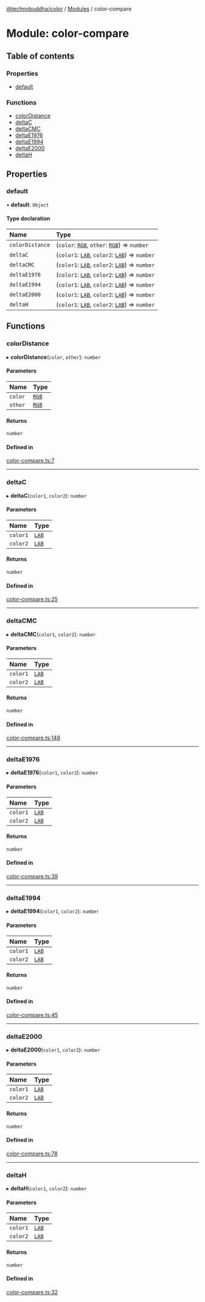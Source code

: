 [@technobuddha/color](../../README.md) / [Modules](../Modules.md) / color-compare

# Module: color-compare

## Table of contents

### Properties

- [default](color_compare.md#default)

### Functions

- [colorDistance](color_compare.md#colordistance)
- [deltaC](color_compare.md#deltac)
- [deltaCMC](color_compare.md#deltacmc)
- [deltaE1976](color_compare.md#deltae1976)
- [deltaE1994](color_compare.md#deltae1994)
- [deltaE2000](color_compare.md#deltae2000)
- [deltaH](color_compare.md#deltah)

## Properties

### default

• **default**: `Object`

#### Type declaration

| Name | Type |
| :------ | :------ |
| `colorDistance` | (`color`: [`RGB`](rgb.md#rgb), `other`: [`RGB`](rgb.md#rgb)) => `number` |
| `deltaC` | (`color1`: [`LAB`](lab.md#lab), `color2`: [`LAB`](lab.md#lab)) => `number` |
| `deltaCMC` | (`color1`: [`LAB`](lab.md#lab), `color2`: [`LAB`](lab.md#lab)) => `number` |
| `deltaE1976` | (`color1`: [`LAB`](lab.md#lab), `color2`: [`LAB`](lab.md#lab)) => `number` |
| `deltaE1994` | (`color1`: [`LAB`](lab.md#lab), `color2`: [`LAB`](lab.md#lab)) => `number` |
| `deltaE2000` | (`color1`: [`LAB`](lab.md#lab), `color2`: [`LAB`](lab.md#lab)) => `number` |
| `deltaH` | (`color1`: [`LAB`](lab.md#lab), `color2`: [`LAB`](lab.md#lab)) => `number` |

## Functions

### colorDistance

▸ **colorDistance**(`color`, `other`): `number`

#### Parameters

| Name | Type |
| :------ | :------ |
| `color` | [`RGB`](rgb.md#rgb) |
| `other` | [`RGB`](rgb.md#rgb) |

#### Returns

`number`

#### Defined in

[color-compare.ts:7](../../src/color-compare.ts#L7)

___

### deltaC

▸ **deltaC**(`color1`, `color2`): `number`

#### Parameters

| Name | Type |
| :------ | :------ |
| `color1` | [`LAB`](lab.md#lab) |
| `color2` | [`LAB`](lab.md#lab) |

#### Returns

`number`

#### Defined in

[color-compare.ts:25](../../src/color-compare.ts#L25)

___

### deltaCMC

▸ **deltaCMC**(`color1`, `color2`): `number`

#### Parameters

| Name | Type |
| :------ | :------ |
| `color1` | [`LAB`](lab.md#lab) |
| `color2` | [`LAB`](lab.md#lab) |

#### Returns

`number`

#### Defined in

[color-compare.ts:148](../../src/color-compare.ts#L148)

___

### deltaE1976

▸ **deltaE1976**(`color1`, `color2`): `number`

#### Parameters

| Name | Type |
| :------ | :------ |
| `color1` | [`LAB`](lab.md#lab) |
| `color2` | [`LAB`](lab.md#lab) |

#### Returns

`number`

#### Defined in

[color-compare.ts:39](../../src/color-compare.ts#L39)

___

### deltaE1994

▸ **deltaE1994**(`color1`, `color2`): `number`

#### Parameters

| Name | Type |
| :------ | :------ |
| `color1` | [`LAB`](lab.md#lab) |
| `color2` | [`LAB`](lab.md#lab) |

#### Returns

`number`

#### Defined in

[color-compare.ts:45](../../src/color-compare.ts#L45)

___

### deltaE2000

▸ **deltaE2000**(`color1`, `color2`): `number`

#### Parameters

| Name | Type |
| :------ | :------ |
| `color1` | [`LAB`](lab.md#lab) |
| `color2` | [`LAB`](lab.md#lab) |

#### Returns

`number`

#### Defined in

[color-compare.ts:78](../../src/color-compare.ts#L78)

___

### deltaH

▸ **deltaH**(`color1`, `color2`): `number`

#### Parameters

| Name | Type |
| :------ | :------ |
| `color1` | [`LAB`](lab.md#lab) |
| `color2` | [`LAB`](lab.md#lab) |

#### Returns

`number`

#### Defined in

[color-compare.ts:32](../../src/color-compare.ts#L32)
